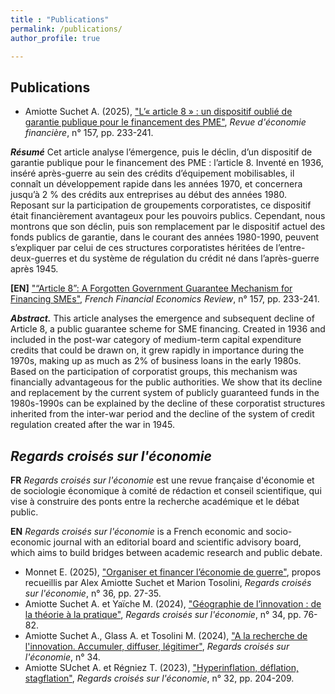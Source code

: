```yaml
---
title : "Publications"
permalink: /publications/
author_profile: true

---
```


## Publications

* Amiotte Suchet A. (2025), ["L’« article 8 » : un dispositif oublié de garantie publique pour le financement des PME"](https://shs.cairn.info/revue-d-economie-financiere-2025-1-page-233?lang=fr), _Revue d'économie financière_, n° 157, pp. 233-241.

_**Résumé**_ Cet article analyse l’émergence, puis le déclin, d’un dispositif de garantie publique pour le financement des PME : l’article 8. Inventé en 1936, inséré après-guerre au sein des crédits d’équipement mobilisables, il connaît un développement rapide dans les années 1970, et concernera jusqu’à 2 % des crédits aux entreprises au début des années 1980. Reposant sur la participation de groupements corporatistes, ce dispositif était financièrement avantageux pour les pouvoirs publics. Cependant, nous montrons que son déclin, puis son remplacement par le dispositif actuel des fonds publics de garantie, dans le courant des années 1980-1990, peuvent s’expliquer par celui de ces structures corporatistes héritées de l’entre-deux-guerres et du système de régulation du crédit né dans l’après-guerre après 1945.

**[EN]** 
["“Article 8”: A Forgotten Government Guarantee Mechanism for Financing SMEs"](https://shs.cairn.info/revue-revue-deconomie-financiere-2025-1-page-233?lang=en&tab=resume), _French Financial Economics Review_, n° 157, pp. 233-241.

_**Abstract.**_ This article analyses the emergence and subsequent decline of Article 8, a public guarantee scheme for SME financing. Created in 1936 and included in the post-war category of medium-term capital expenditure credits that could be drawn on, it grew rapidly in importance during the 1970s, making up as much as 2% of business loans in the early 1980s. Based on the participation of corporatist groups, this mechanism was financially advantageous for the public authorities. We show that its decline and replacement by the current system of publicly guaranteed funds in the 1980s-1990s can be explained by the decline of these corporatist structures inherited from the inter-war period and the decline of the system of credit regulation created after the war in 1945.

## _Regards croisés sur l'économie_

**FR** _Regards croisés sur l'économie_ est une revue française d'économie et de sociologie économique à comité de rédaction et conseil scientifique, qui vise à construire des ponts entre la recherche académique et le débat public. 

**EN** _Regards croisés sur l'économie_ is a French economic and socio-economic journal with an editorial board and scientific advisory board, which aims to build bridges between academic research and public debate.

* Monnet E. (2025), ["Organiser et financer l’économie de guerre"](https://shs.cairn.info/revue-regards-croises-sur-leconomie-2025-1-page-27?lang=fr), propos recueillis par Alex Amiotte Suchet et Marion Tosolini, _Regards croisés sur l'économie_, n° 36, pp. 27-35.
* Amiotte Suchet A. et Yaïche M. (2024), ["Géographie de l’innovation : de la théorie à la pratique"](https://shs.cairn.info/revue-regards-croises-sur-l-economie-2024-1-page-76?lang=fr), _Regards croisés sur l'économie_, n° 34, pp. 76-82.
* Amiotte Suchet A., Glass A. et Tosolini M. (2024), ["A la recherche de l'innovation. Accumuler, diffuser, légitimer"](https://shs.cairn.info/revue-regards-croises-sur-l-economie-2024-1?lang=fr), _Regards croisés sur l'économie_, n° 34.
* Amiotte SUchet A. et Régniez T. (2023), ["Hyperinflation, déflation, stagflation"](https://shs.cairn.info/revue-regards-croises-sur-l-economie-2023-1-page-204?lang=fr), _Regards croisés sur l'économie_, n° 32, pp. 204-209. 
